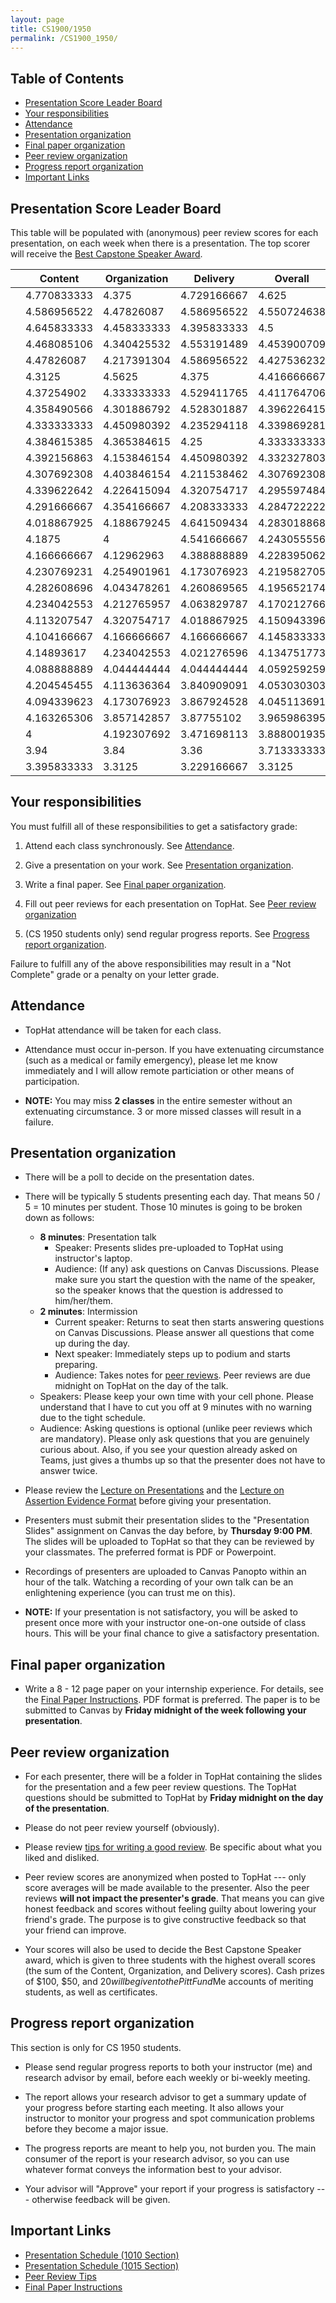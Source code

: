 ```yaml
---
layout: page
title: CS1900/1950
permalink: /CS1900_1950/
---
```

## Table of Contents

- [Presentation Score Leader Board](#presentation-score-leader-board)
- [Your responsibilities](#your-responsibilities)
- [Attendance](#attendance)
- [Presentation organization](#presentation-organization)
- [Final paper organization](#final-paper-organization)
- [Peer review organization](#peer-review-organization)
- [Progress report organization](#progress-report-organization)
- [Important Links](#important-links)

## Presentation Score Leader Board

This table will be populated with (anonymous) peer review scores for each
presentation, on each week when there is a presentation.  The top scorer
will receive the [Best Capstone Speaker Award](#peer-review-organization).



|| Content | Organization | Delivery | Overall |
|---------|---------|--------------|----------|---------|
|  | 4.770833333 | 4.375 | 4.729166667 | 4.625 |
|  | 4.586956522 | 4.47826087 | 4.586956522 | 4.550724638 |
|  | 4.645833333 | 4.458333333 | 4.395833333 | 4.5 |
|  | 4.468085106 | 4.340425532 | 4.553191489 | 4.453900709 |
|  | 4.47826087 | 4.217391304 | 4.586956522 | 4.427536232 |
|  | 4.3125 | 4.5625 | 4.375 | 4.416666667 |
|  | 4.37254902 | 4.333333333 | 4.529411765 | 4.411764706 |
|  | 4.358490566 | 4.301886792 | 4.528301887 | 4.396226415 |
|  | 4.333333333 | 4.450980392 | 4.235294118 | 4.339869281 |
|  | 4.384615385 | 4.365384615 | 4.25 | 4.333333333 |
|  | 4.392156863 | 4.153846154 | 4.450980392 | 4.332327803 |
|  | 4.307692308 | 4.403846154 | 4.211538462 | 4.307692308 |
|  | 4.339622642 | 4.226415094 | 4.320754717 | 4.295597484 |
|  | 4.291666667 | 4.354166667 | 4.208333333 | 4.284722222 |
|  | 4.018867925 | 4.188679245 | 4.641509434 | 4.283018868 |
|  | 4.1875 | 4 | 4.541666667 | 4.243055556 |
|  | 4.166666667 | 4.12962963 | 4.388888889 | 4.228395062 |
|  | 4.230769231 | 4.254901961 | 4.173076923 | 4.219582705 |
|  | 4.282608696 | 4.043478261 | 4.260869565 | 4.195652174 |
|  | 4.234042553 | 4.212765957 | 4.063829787 | 4.170212766 |
|  | 4.113207547 | 4.320754717 | 4.018867925 | 4.150943396 |
|  | 4.104166667 | 4.166666667 | 4.166666667 | 4.145833333 |
|  | 4.14893617 | 4.234042553 | 4.021276596 | 4.134751773 |
|  | 4.088888889 | 4.044444444 | 4.044444444 | 4.059259259 |
|  | 4.204545455 | 4.113636364 | 3.840909091 | 4.053030303 |
|  | 4.094339623 | 4.173076923 | 3.867924528 | 4.045113691 |
|  | 4.163265306 | 3.857142857 | 3.87755102 | 3.965986395 |
|  | 4 | 4.192307692 | 3.471698113 | 3.888001935 |
|  | 3.94 | 3.84 | 3.36 | 3.713333333 |
|  | 3.395833333 | 3.3125 | 3.229166667 | 3.3125 |


## Your responsibilities

You must fulfill all of these responsibilities to get a satisfactory grade:

1. Attend each class synchronously.  See [Attendance](#attendance).

1. Give a presentation on your work.  See [Presentation organization](#presentation-organization).

1. Write a final paper.  See [Final paper organization](#final-paper-organization).

1. Fill out peer reviews for each presentation on TopHat.  See [Peer review organization](#peer-review-organization)

1. (CS 1950 students only) send regular progress reports.  See [Progress report organization](#progress-report-organization).

Failure to fulfill any of the above responsibilities may result in a "Not
Complete" grade or a penalty on your letter grade.

## Attendance

* TopHat attendance will be taken for each class.

* Attendance must occur in-person.  If you have extenuating circumstance
  (such as a medical or family emergency), please let me know immediately
and I will allow remote particiation or other means of participation.

* **NOTE:** You may miss **2 classes** in the entire semester without an
  extenuating circumstance.  3 or more missed classes will result in a
failure.


## Presentation organization

* There will be a poll to decide on the presentation dates.

* There will be typically 5 students presenting each day.  That means 50 / 5 =
  10 minutes per student.  Those 10 minutes is going to be broken down as
follows:
  * **8 minutes**: Presentation talk
    * Speaker: Presents slides pre-uploaded to TopHat using instructor's
      laptop.
    * Audience: (If any) ask questions on Canvas Discussions.  Please make sure you start the question with the name of the speaker, so the speaker knows that the question is addressed to him/her/them.
  * **2 minutes**: Intermission
    * Current speaker: Returns to seat then starts answering questions on
      Canvas Discussions.  Please answer all questions that come up during the day.
    * Next speaker: Immediately steps up to podium and starts preparing.
    * Audience: Takes notes for [peer reviews](#peer-review-organization).
      Peer reviews are due midnight on TopHat on the day of the talk.
  * Speakers: Please keep your own time with your cell phone.  Please
    understand that I have to cut you off at 9 minutes with no warning due to
the tight schedule.
  * Audience: Asking questions is optional (unlike peer reviews which are
    mandatory).  Please only ask questions that you are genuinely curious
about.  Also, if you see your question already asked on Teams, just gives a
thumbs up so that the presenter does not have to answer twice.  

* Please review the [Lecture on Presentations]({{site.baseurl}}/internships/pdfs/lecture-on-presentations-internship.pdf) and the [Lecture on
  Assertion Evidence Format]({{site.baseurl}}/internships/pdfs/lecture-on-assertion-evidence-format.pdf) before giving your presentation.  

* Presenters must submit their presentation slides to the "Presentation Slides"
  assignment on Canvas the day before, by **Thursday 9:00 PM**.  The slides
will be uploaded to TopHat so that they can be reviewed by your classmates.
The preferred format is PDF or Powerpoint.  

* Recordings of presenters are uploaded to Canvas Panopto within an hour of the
  talk.  Watching a recording of your own talk can be an enlightening
experience (you can trust me on this).

* **NOTE:** If your presentation is not satisfactory, you will be asked to
  present once more with your instructor one-on-one outside of class hours.
This will be your final chance to give a satisfactory presentation.

## Final paper organization

* Write a 8 - 12 page paper on your internship experience.  For details, see the
[Final Paper Instructions]({{site.baseurl}}/final_paper).  PDF format is
preferred.  The paper is to be submitted to Canvas by **Friday midnight 
of the week following your presentation**.

## Peer review organization

* For each presenter, there will be a folder in TopHat containing the slides
  for the presentation and a few peer review questions.  The TopHat questions
should be submitted to TopHat by **Friday midnight on the day of the
presentation**.

* Please do not peer review yourself (obviously).

* Please review [tips for writing a good review]({{site.baseurl}}/review_tips).
  Be specific about what you liked and disliked.

* Peer review scores are anonymized when posted to TopHat --- only score
  averages will be made available to the presenter.  Also the peer reviews
**will not impact the presenter's grade**.  That means you can give honest
feedback and scores without feeling guilty about lowering your friend's
grade.  The purpose is to give constructive feedback so that your friend can
improve.  

* Your scores will also be used to decide the Best Capstone Speaker award,
which is given to three students with the highest overall scores (the sum of
the Content, Organization, and Delivery scores).  Cash prizes of $100, $50,
and $20 will be given to the PittFund$Me accounts of meriting students, as
well as certificates.

## Progress report organization

This section is only for CS 1950 students.

* Please send regular progress reports to both your instructor (me) and
  research advisor by email, before each weekly or bi-weekly meeting.  

* The report allows your research advisor to get a summary update of your
  progress before starting each meeting.  It also allows your instructor to
monitor your progress and spot communication problems before they become a
major issue.  

* The progress reports are meant to help you, not burden you.  The main
  consumer of the report is your research advisor, so you can use whatever
format conveys the information best to your advisor.

* Your advisor will "Approve" your report if your progress is satisfactory ---
  otherwise feedback will be given.

## Important Links

* [Presentation Schedule (1010 Section)]({{site.baseurl}}/internship_presentation_schedule_1010)
* [Presentation Schedule (1015 Section)]({{site.baseurl}}/internship_presentation_schedule_1015)
* [Peer Review Tips]({{site.baseurl}}/review_tips)
* [Final Paper Instructions]({{site.baseurl}}/final_paper)
